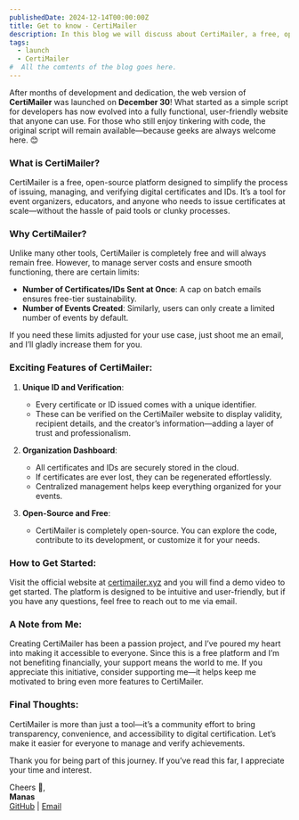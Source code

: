 ```yaml
---
publishedDate: 2024-12-14T00:00:00Z
title: Get to know - CertiMailer
description: In this blog we will discuss about CertiMailer, a free, open-source platform designed to simplify the process of issuing, managing, and verifying digital certificates
tags:
  - launch
  - CertiMailer
#  All the comtents of the blog goes here.
---
```

After months of development and dedication, the web version of **CertiMailer** was launched on **December 30**! What started as a simple script for developers has now evolved into a fully functional, user-friendly website that anyone can use. For those who still enjoy tinkering with code, the original script will remain available—because geeks are always welcome here. 😊

### What is CertiMailer?

CertiMailer is a free, open-source platform designed to simplify the process of issuing, managing, and verifying digital certificates and IDs. It’s a tool for event organizers, educators, and anyone who needs to issue certificates at scale—without the hassle of paid tools or clunky processes.

### Why CertiMailer?

Unlike many other tools, CertiMailer is completely free and will always remain free. However, to manage server costs and ensure smooth functioning, there are certain limits:

- **Number of Certificates/IDs Sent at Once**: A cap on batch emails ensures free-tier sustainability.
- **Number of Events Created**: Similarly, users can only create a limited number of events by default.

If you need these limits adjusted for your use case, just shoot me an email, and I’ll gladly increase them for you.

### Exciting Features of CertiMailer:

1. **Unique ID and Verification**:

   - Every certificate or ID issued comes with a unique identifier.
   - These can be verified on the CertiMailer website to display validity, recipient details, and the creator’s information—adding a layer of trust and professionalism.
2. **Organization Dashboard**:

   - All certificates and IDs are securely stored in the cloud.
   - If certificates are ever lost, they can be regenerated effortlessly.
   - Centralized management helps keep everything organized for your events.
3. **Open-Source and Free**:

   - CertiMailer is completely open-source. You can explore the code, contribute to its development, or customize it for your needs.

### How to Get Started:

Visit the official website at [certimailer.xyz](https://certimailer.xyz) and you will find a demo video to get started. The platform is designed to be intuitive and user-friendly, but if you have any questions, feel free to reach out to me via email.

### A Note from Me:

Creating CertiMailer has been a passion project, and I’ve poured my heart into making it accessible to everyone. Since this is a free platform and I’m not benefiting financially, your support means the world to me. If you appreciate this initiative, consider supporting me—it helps keep me motivated to bring even more features to CertiMailer.

### Final Thoughts:

CertiMailer is more than just a tool—it’s a community effort to bring transparency, convenience, and accessibility to digital certification. Let’s make it easier for everyone to manage and verify achievements.

Thank you for being part of this journey. If you’ve read this far, I appreciate your time and interest. 



Cheers 🥂,  
**Manas**  
[GitHub](https://github.com/scienmanas) | [Email](mailto:iamscientistmanas@gmail.com)
